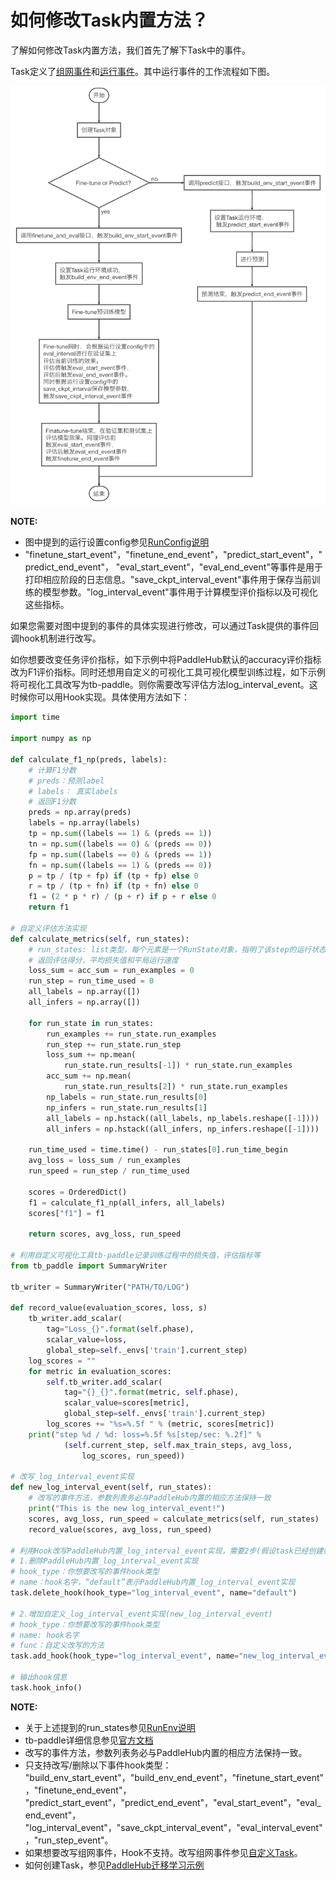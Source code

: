 # 如何修改Task内置方法？


了解如何修改Task内置方法，我们首先了解下Task中的事件。

Task定义了[组网事件](./how_to_define_task.md)和[运行事件](./how_to_define_task.md)。其中运行事件的工作流程如下图。

![](../imgs/task_event_workflow.png)


**NOTE:**
* 图中提到的运行设置config参见[RunConfig说明](../reference/config.md)
* "finetune_start_event"，"finetune_end_event"，"predict_start_event"，"predict_end_event"，
"eval_start_event"，"eval_end_event"等事件是用于打印相应阶段的日志信息。"save_ckpt_interval_event"事件用于保存当前训练的模型参数。"log_interval_event"事件用于计算模型评价指标以及可视化这些指标。

如果您需要对图中提到的事件的具体实现进行修改，可以通过Task提供的事件回调hook机制进行改写。

如你想要改变任务评价指标，如下示例中将PaddleHub默认的accuracy评价指标改为F1评价指标。同时还想用自定义的可视化工具可视化模型训练过程，如下示例将可视化工具改写为tb-paddle。则你需要改写评估方法log_interval_event。这时候你可以用Hook实现。具体使用方法如下：

```python
import time

import numpy as np

def calculate_f1_np(preds, labels):
    # 计算F1分数
    # preds：预测label
    # labels： 真实labels
    # 返回F1分数
    preds = np.array(preds)
    labels = np.array(labels)
    tp = np.sum((labels == 1) & (preds == 1))
    tn = np.sum((labels == 0) & (preds == 0))
    fp = np.sum((labels == 0) & (preds == 1))
    fn = np.sum((labels == 1) & (preds == 0))
    p = tp / (tp + fp) if (tp + fp) else 0
    r = tp / (tp + fn) if (tp + fn) else 0
    f1 = (2 * p * r) / (p + r) if p + r else 0
    return f1

# 自定义评估方法实现
def calculate_metrics(self, run_states):
    # run_states: list类型，每个元素是一个RunState对象，指明了该step的运行状态
    # 返回评估得分，平均损失值和平局运行速度
    loss_sum = acc_sum = run_examples = 0
    run_step = run_time_used = 0
    all_labels = np.array([])
    all_infers = np.array([])

    for run_state in run_states:
        run_examples += run_state.run_examples
        run_step += run_state.run_step
        loss_sum += np.mean(
            run_state.run_results[-1]) * run_state.run_examples
        acc_sum += np.mean(
            run_state.run_results[2]) * run_state.run_examples
        np_labels = run_state.run_results[0]
        np_infers = run_state.run_results[1]
        all_labels = np.hstack((all_labels, np_labels.reshape([-1])))
        all_infers = np.hstack((all_infers, np_infers.reshape([-1])))

    run_time_used = time.time() - run_states[0].run_time_begin
    avg_loss = loss_sum / run_examples
    run_speed = run_step / run_time_used

    scores = OrderedDict()
    f1 = calculate_f1_np(all_infers, all_labels)
    scores["f1"] = f1

    return scores, avg_loss, run_speed

# 利用自定义可视化工具tb-paddle记录训练过程中的损失值，评估指标等
from tb_paddle import SummaryWriter

tb_writer = SummaryWriter("PATH/TO/LOG")

def record_value(evaluation_scores, loss, s)
    tb_writer.add_scalar(
        tag="Loss_{}".format(self.phase),
        scalar_value=loss,
        global_step=self._envs['train'].current_step)
    log_scores = ""
    for metric in evaluation_scores:
        self.tb_writer.add_scalar(
            tag="{}_{}".format(metric, self.phase),
            scalar_value=scores[metric],
            global_step=self._envs['train'].current_step)
        log_scores += "%s=%.5f " % (metric, scores[metric])
    print("step %d / %d: loss=%.5f %s[step/sec: %.2f]" %
            (self.current_step, self.max_train_steps, avg_loss,
                log_scores, run_speed))

# 改写_log_interval_event实现
def new_log_interval_event(self, run_states):
    # 改写的事件方法，参数列表务必与PaddleHub内置的相应方法保持一致
    print("This is the new log_interval_event!")
    scores, avg_loss, run_speed = calculate_metrics(self, run_states)
    record_value(scores, avg_loss, run_speed)

# 利用Hook改写PaddleHub内置_log_interval_event实现，需要2步(假设task已经创建好)
# 1.删除PaddleHub内置_log_interval_event实现
# hook_type：你想要改写的事件hook类型
# name：hook名字，“default”表示PaddleHub内置_log_interval_event实现
task.delete_hook(hook_type="log_interval_event", name="default")

# 2.增加自定义_log_interval_event实现(new_log_interval_event)
# hook_type：你想要改写的事件hook类型
# name: hook名字
# func：自定义改写的方法
task.add_hook(hook_type="log_interval_event", name="new_log_interval_event", func=new_log_interval_event)

# 输出hook信息
task.hook_info()
```

**NOTE:**
* 关于上述提到的run_states参见[RunEnv说明](../reference/task/runenv.md)
* tb-paddle详细信息参见[官方文档](https://github.com/ShenYuhan/tb-paddle)
* 改写的事件方法，参数列表务必与PaddleHub内置的相应方法保持一致。
* 只支持改写/删除以下事件hook类型：
 "build_env_start_event"，"build_env_end_event"，"finetune_start_event"，"finetune_end_event"，
 "predict_start_event"，"predict_end_event"，"eval_start_event"，"eval_end_event"，
 "log_interval_event"，"save_ckpt_interval_event"，"eval_interval_event"，"run_step_event"。
* 如果想要改写组网事件，Hook不支持。改写组网事件参见[自定义Task](./how_to_define_task.md)。
* 如何创建Task，参见[PaddleHub迁移学习示例](../../demo)
